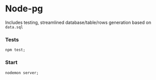 # Node-pg
Includes testing, streamlined database/table/rows generation based on `data.sql`

### Tests
`npm test;`

### Start
`nodemon server;`